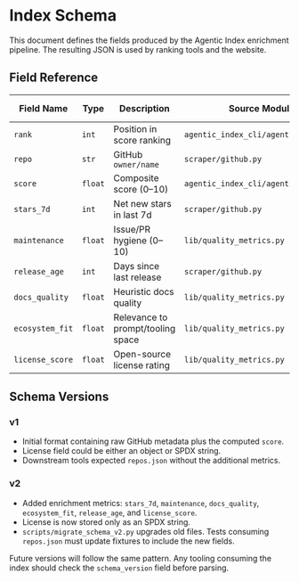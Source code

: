 # Index Schema

This document defines the fields produced by the Agentic Index enrichment pipeline. The resulting JSON is used by ranking tools and the website.

## Field Reference

| Field Name | Type | Description | Source Module | Update Frequency |
|------------|------|-------------|---------------|------------------|
| `rank` | `int` | Position in score ranking | `agentic_index_cli/agentic_index.py` | Nightly |
| `repo` | `str` | GitHub `owner/name` | `scraper/github.py` | Static |
| `score` | `float` | Composite score (0–10) | `agentic_index_cli/agentic_index.py` | Nightly |
| `stars_7d` | `int` | Net new stars in last 7d | `scraper/github.py` | Nightly |
| `maintenance` | `float` | Issue/PR hygiene (0–10) | `lib/quality_metrics.py` | Weekly |
| `release_age` | `int` | Days since last release | `scraper/github.py` | Nightly |
| `docs_quality` | `float` | Heuristic docs quality | `lib/quality_metrics.py` | Monthly |
| `ecosystem_fit` | `float` | Relevance to prompt/tooling space | `lib/quality_metrics.py` | Monthly |
| `license_score` | `float` | Open-source license rating | `lib/quality_metrics.py` | Static |

## Schema Versions

### v1
- Initial format containing raw GitHub metadata plus the computed `score`.
- License field could be either an object or SPDX string.
- Downstream tools expected `repos.json` without the additional metrics.

### v2
- Added enrichment metrics: `stars_7d`, `maintenance`, `docs_quality`, `ecosystem_fit`, `release_age`, and `license_score`.
- License is now stored only as an SPDX string.
- `scripts/migrate_schema_v2.py` upgrades old files. Tests consuming `repos.json` must update fixtures to include the new fields.

Future versions will follow the same pattern. Any tooling consuming the index should check the `schema_version` field before parsing.
